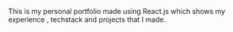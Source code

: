 This is my personal portfolio made using React.js which shows my experience , techstack and projects that I made.
